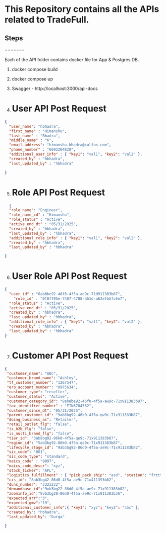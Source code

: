 # This Repository contains all the APIs related to TradeFull.

## Steps
=======

Each of the API folder contains docker file for App & Postgres DB.

1. docker compose build
2. docker compose up
3. Swagger - http://localhost:3000/api-docs

4. User API Post Request
   =====================
```json
{
  "user_name": "hbhadra",
  "first_name" : "Himanshu",
  "last_name" : "Bhadra",
  "middle_name" : "K",
  "email_address": "himanshu.bhadra@calfus.com",
  "phone_number" : "6692264820",
  "additional_user_info" : { "key1": "val1", "key2": "val2" },
  "created_by" : "hbhadra",
  "last_updated_by" : "hbhadra"

}
```
5. Role API Post Request
   =====================
```json
  {
  "role_name": "Engineer",
  "role_name_cd" : "Himanshu",
  "role_status" : "Active",
  "active_end_dt" : "05/31/2025",
  "created_by" : "hbhadra",
  "last_updated_by" : "hbhadra",
  "additional_role_info" : { "key1": "val1", "key2": "val2" },
  "created_by" : "hbhadra",
  "last_updated_by" : "hbhadra"

}
```
6. User Role API Post Request
   ==========================
```json
{
  "user_id" : "6ab8be92-46f0-4f5a-ad9c-71d911383b87",
	"role_id" : "0f8f795e-7407-4708-a51d-a62efb5fc6e7",
  "role_status" : "Active",
  "active_end_dt" : "05/31/2025",
  "created_by" : "hbhadra",
  "last_updated_by" : "hbhadra",
  "additional_role_info" : { "key1": "val1", "key2": "val2" },
  "created_by" : "hbhadra",
  "last_updated_by" : "hbhadra"
}
```
7. Customer API Post Request
   =========================

```json
{
 "customer_name": "ABC",
 "customer_brand_name": "Ashley",
 "tf_customer_number": "1267547",
 "erp_account_number": "8975634",
 "customer_type": "reseller",
 "customer_status": "Active",
 "customer_category_id": "8ab8be92-46f0-4f5a-aw9c-71x911383b87",
 "tax_identifier_number" : "EIN6784562",
 "customer_since_dt": "05/31/2025",
 "parent_customer_id": "9ab8bg92-46k0-4f5a-qw9c-71x911383b87",
 "doing_business_as": "Retailer",
 "retail_outlet_flg": "false",
 "is_b2b_flg": "false",
 "is_multi_brand_flg": "false",
 "tier_id": "3ab8bg92-96k0-4f5a-qe9c-71x911383b87",
 "region_id": "5ab3bg92-86k0-4f5a-qe9c-71x911383b87",
 "lifecycle_stage_id": "9ab3bg92-86d0-4f5a-ae9c-71x911383b82",
 "sic_code": "001",
 "sic_code_type": "standard",
 "naics_code" : "9897",
 "naics_code_descr": "xyz",
 "stock_ticker": "APL",
 "logistics_fulfillment" : { "pick_pack_ship": "asd", "station": "frtttt", "wms": "erxcc" },
 "cis_id": "8ab3bg42-86d0-4f5a-ae9c-71x411393b82",
 "duns_number": "3323232",
 "demandbase_id":"9vb3bg22-86d0-4f5a-ae9c-71x911383b82",
 "zoominfo_id":"9vb3bg20-86d0-4f5a-ae9c-71x911383b36",
 "expected_arr":"3",
 "expected_gmv":"19",
 "additional_customer_info":{ "key1": "xyz"; "key2": "abc" },
 "created_by": "hbhadra",
 "last_updated_by": "Durga"

}
```


   


